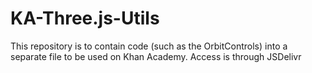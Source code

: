 # KA-Three.js-Utils
This repository is to contain code (such as the OrbitControls) into a separate file to be used on Khan Academy. Access is through JSDelivr
